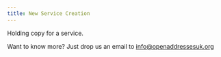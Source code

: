 ```yaml
---
title: New Service Creation
---
```


Holding copy for a service.

Want to know more? Just drop us an email to [info@openaddressesuk.org](mailto:info@openaddressesuk.org)